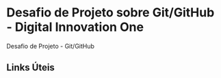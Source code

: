 # Desafio de Projeto sobre Git/GitHub - Digital Innovation One
Desafio de Projeto - Git/GitHub

## Links Úteis
